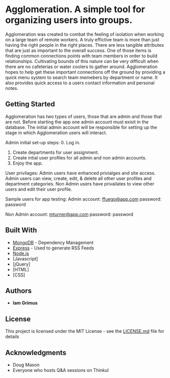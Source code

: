 # Agglomeration. A simple tool for organizing users into groups.

Agglomeration was created to combat the feeling of isolation when working on a large team of remote workers.
A truly effictive team is more than just having the right people in the right places. There are less tangible attributes that
are just as important to the overall success. One of those items is finding common connections points with team members in order to build relationships.
Cultivating bounds of this nature can be very difficult when there are no cafeterias or water coolers to gather around. Agglomeration hopes to help get these important connections off the ground by providing a quick menu system to search team memebers by department or name. It also provides quick access to a users contact information and personal notes.


## Getting Started

Agglomeration has two types of users, those that are admin and those that are not. Before starting the app one admin account must exisit in the database.
The initial admin account will be responsible for setting up the stage in which Agglomeration users will interact.

Admin initial set-up steps:
0. Log in.
1. Create departments for user assignment.
2. Create intial user profiles for all admin and non admin accounts.
3. Enjoy the app.

User privilages:
Admin users have enhanced privialges and site access. Admin users can view, create, edit, & delete all other user profiles and department categories.
Non Admin users have privailates to view other users and edit their user profile.

Sample users for app testing:
Admin account: ffuego@app.com
     password: password

Non Admin account: mturner@app.com
         password: password

## Built With

* [MongoDB](https://www.mongodb.com/) - Dependency Management
* [Express](https://rometools.github.io/rome/) - Used to generate RSS Feeds
* [Node.js](https://nodejs.org/en/)
* [Javascript]
* [jQuery]
* [HTML]
* [CSS]

## Authors

* **Iam Grimus**

## License

This project is licensed under the MIT License - see the [LICENSE.md](LICENSE.md) file for details

## Acknowledgments

* Doug Mason
* Everyone who hosts Q&A sessions on Thinkul

